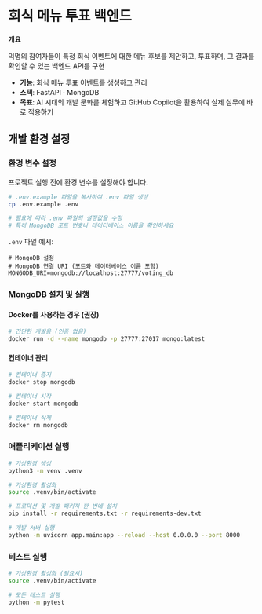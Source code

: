 # 회식 메뉴 투표 백엔드

**개요**

익명의 참여자들이 특정 회식 이벤트에 대한 메뉴 후보를 제안하고, 투표하며, 그 결과를 확인할 수 있는 백엔드 API를 구현

- **기능**: 회식 메뉴 투표 이벤트를 생성하고 관리
- **스택**: FastAPI · MongoDB
- **목표**: AI 시대의 개발 문화를 체험하고 GitHub Copilot을 활용하여 실제 실무에 바로 적용하기

## 개발 환경 설정

### 환경 변수 설정

프로젝트 실행 전에 환경 변수를 설정해야 합니다.

```bash
# .env.example 파일을 복사하여 .env 파일 생성
cp .env.example .env

# 필요에 따라 .env 파일의 설정값을 수정
# 특히 MongoDB 포트 번호나 데이터베이스 이름을 확인하세요
```

`.env` 파일 예시:
```env
# MongoDB 설정
# MongoDB 연결 URI (포트와 데이터베이스 이름 포함)
MONGODB_URI=mongodb://localhost:27777/voting_db
```

### MongoDB 설치 및 실행

#### Docker를 사용하는 경우 (권장)

```bash
# 간단한 개발용 (인증 없음)
docker run -d --name mongodb -p 27777:27017 mongo:latest
```

#### 컨테이너 관리

```bash
# 컨테이너 중지
docker stop mongodb

# 컨테이너 시작
docker start mongodb

# 컨테이너 삭제
docker rm mongodb
```

### 애플리케이션 실행

```bash
# 가상환경 생성
python3 -m venv .venv

# 가상환경 활성화
source .venv/bin/activate

# 프로덕션 및 개발 패키지 한 번에 설치
pip install -r requirements.txt -r requirements-dev.txt

# 개발 서버 실행
python -m uvicorn app.main:app --reload --host 0.0.0.0 --port 8000
```

### 테스트 실행

```bash
# 가상환경 활성화 (필요시)
source .venv/bin/activate

# 모든 테스트 실행
python -m pytest
```
